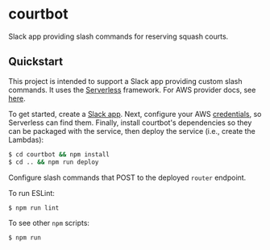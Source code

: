 # courtbot 

Slack app providing slash commands for reserving squash courts.

## Quickstart

This project is intended to support a Slack app providing custom slash commands. It uses the [Serverless](https://github.com/serverless/serverless) framework. For AWS provider docs, see [here](https://serverless.com/framework/docs/providers/aws/).

To get started, create a [Slack app](https://api.slack.com/slack-apps). Next, configure your AWS [credentials](https://serverless.com/framework/docs/providers/aws/cli-reference/config-credentials/), so Serverless can find them. Finally, install courtbot's dependencies so they can be packaged with the service, then deploy the service (i.e., create the Lambdas):

```sh
$ cd courtbot && npm install
$ cd .. && npm run deploy
```

Configure slash commands that POST to the deployed `router` endpoint.

To run ESLint:

    $ npm run lint

To see other `npm` scripts:

    $ npm run
